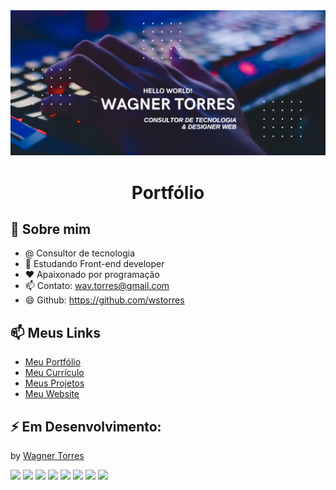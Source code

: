 
<img href="" src="bannerr.png">

<h1 align="center">Portfólio</h1>


<!---
para incluir um gif usar o codigo abaixo:

</p>
<p align="center">
<img src="assets/images/screenvideo.gif" align="center" style="border-radius: 10px" />
</p>
--->

## 💬 Sobre mim

- @ Consultor de tecnologia
- 🌱 Estudando Front-end developer
- ♥ Apaixonado por programação
- 📫 Contato: wav.torres@gmail.com
- 😄 Github: https://github.com/wstorres

## 📫 Meus Links

 - [Meu Portfólio](https://github.com/wstorres)
 - [Meu Currículo](https://wstorres.github.io/curriculo-designer/)
 - [Meus Projetos](#)
 - [Meu Website](http://mereti.tech)

## ⚡ Em Desenvolvimento: 

by [Wagner Torres](https://github.com/wstorres)




<p>
<img src="https://img.shields.io/badge/-HTML5-E34F26?style=flat-square&logo=html5&logoColor=white" height="25"> 
<img src="https://img.shields.io/badge/-CSS3-1572B6?style=flat-square&logo=css3" height="25"> 
<img src="https://img.shields.io/badge/JavaScript-F7DF1E?style=for-the-badge&logo=javascript&logoColor=black" height="25">
<img src="https://img.shields.io/badge/-Git-black?style=flat-square&logo=git" height="25"> 
<img src="https://img.shields.io/badge/-GitHub-181717?style=flat-square&logo=github" height="25"> 
<img src="https://img.shields.io/badge/Flutter-02569B?style=for-the-badge&logo=flutter&logoColor=white" height="25">
<img src="https://img.shields.io/badge/Dart-0175C2?style=for-the-badge&logo=dart&logoColor=white" height="25">
<img src="https://img.shields.io/badge/-Figma-F24E1E?style=flat-square&logo=figma&logoColor=white" height="25">

</p>
</p>





<!--
**pratik-kale20/pratik-kale20** is a ✨ _special_ ✨ repository because its `README.md` (this file) appears on your GitHub profile.

Here are some ideas to get you started:

- 🔭 I’m currently working on ...
- 🌱 I’m currently learning ...
- 👯 I’m looking to collaborate on ...
- 🤔 I’m looking for help with ...
- 💬 Ask me about ...
- 📫 How to reach me: ...
- 😄 Pronouns: ...
- ⚡ Fun fact: ...
-->

